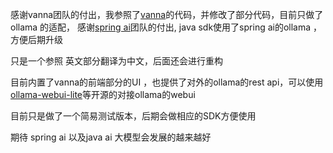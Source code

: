 感谢vanna团队的付出，我参照了[vanna](https://github.com/vanna-ai/vanna)的代码，并修改了部分代码，目前只做了ollama 的适配，
感谢[spring ai](https://github.com/spring-projects/spring-ai)团队的付出, java sdk使用了spring ai的ollama ，方便后期升级

只是一个参照 英文部分翻译为中文，后面还会进行重构

目前内置了vanna的前端部分的UI ，也提供了对外的ollama的rest
api，可以使用[ollama-webui-lite](https://github.com/ollama-webui/ollama-webui-lite)等开源的对接ollama的webui

目前只是做了一个简易测试版本，后期会做相应的SDK方便使用

期待 spring ai 以及java ai 大模型会发展的越来越好

